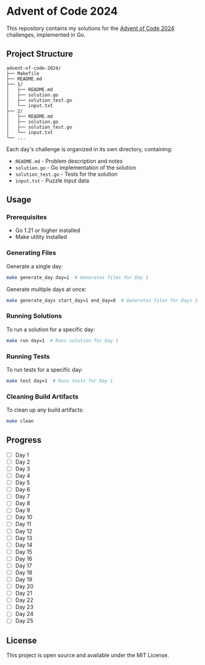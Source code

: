 # Advent of Code 2024

This repository contains my solutions for the [Advent of Code 2024](https://adventofcode.com/2024) challenges, implemented in Go.

## Project Structure

```
advent-of-code-2024/
├── Makefile
├── README.md
├── 1/
│   ├── README.md
│   ├── solution.go
│   ├── solution_test.go
│   └── input.txt
├── 2/
│   ├── README.md
│   ├── solution.go
│   ├── solution_test.go
│   └── input.txt
└── ...
```

Each day's challenge is organized in its own directory, containing:
- `README.md` - Problem description and notes
- `solution.go` - Go implementation of the solution
- `solution_test.go` - Tests for the solution
- `input.txt` - Puzzle input data

## Usage

### Prerequisites
- Go 1.21 or higher installed
- Make utility installed

### Generating Files

Generate a single day:
```bash
make generate_day day=1  # Generates files for Day 1
```

Generate multiple days at once:
```bash
make generate_days start_day=1 end_day=8  # Generates files for Days 1-8
```

### Running Solutions

To run a solution for a specific day:
```bash
make run day=1  # Runs solution for Day 1
```

### Running Tests

To run tests for a specific day:
```bash
make test day=1  # Runs tests for Day 1
```

### Cleaning Build Artifacts

To clean up any build artifacts:
```bash
make clean
```

## Progress

- [ ] Day 1
- [ ] Day 2
- [ ] Day 3
- [ ] Day 4
- [ ] Day 5
- [ ] Day 6
- [ ] Day 7
- [ ] Day 8
- [ ] Day 9
- [ ] Day 10
- [ ] Day 11
- [ ] Day 12
- [ ] Day 13
- [ ] Day 14
- [ ] Day 15
- [ ] Day 16
- [ ] Day 17
- [ ] Day 18
- [ ] Day 19
- [ ] Day 20
- [ ] Day 21
- [ ] Day 22
- [ ] Day 23
- [ ] Day 24
- [ ] Day 25

## License

This project is open source and available under the MIT License.
